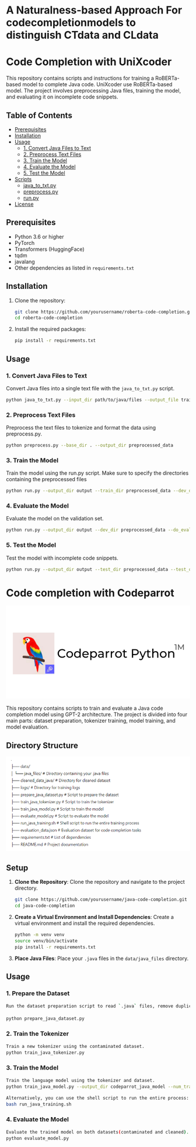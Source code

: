 # A Naturalness-based Approach For codecompletionmodels to distinguish CTdata and CLdata

# Code Completion with UniXcoder

This repository contains scripts and instructions for training a RoBERTa-based model to complete Java code. UniXcoder use RoBERTa-based model. The project involves preprocessing Java files, training the model, and evaluating it on incomplete code snippets.

## Table of Contents

- [Prerequisites](#prerequisites)
- [Installation](#installation)
- [Usage](#usage)
  - [1. Convert Java Files to Text](#1-convert-java-files-to-text)
  - [2. Preprocess Text Files](#2-preprocess-text-files)
  - [3. Train the Model](#3-train-the-model)
  - [4. Evaluate the Model](#4-evaluate-the-model)
  - [5. Test the Model](#5-test-the-model)
- [Scripts](#scripts)
  - [java_to_txt.py](#java_to_txtpy)
  - [preprocess.py](#preprocesspy)
  - [run.py](#runpy)
- [License](#license)

## Prerequisites

- Python 3.6 or higher
- PyTorch
- Transformers (HuggingFace)
- tqdm
- javalang
- Other dependencies as listed in `requirements.txt`

## Installation

1. Clone the repository:
    ```sh
    git clone https://github.com/yourusername/roberta-code-completion.git
    cd roberta-code-completion
    ```

2. Install the required packages:
    ```sh
    pip install -r requirements.txt
    ```

## Usage

### 1. Convert Java Files to Text

Convert Java files into a single text file with the `java_to_txt.py` script.

```sh
python java_to_txt.py --input_dir path/to/java/files --output_file train.txt
```
### 2. Preprocess Text Files
Preprocess the text files to tokenize and format the data using preprocess.py.
```sh
python preprocess.py --base_dir . --output_dir preprocessed_data
```
### 3. Train the Model
Train the model using the run.py script. Make sure to specify the directories containing the preprocessed files
```sh
python run.py --output_dir output --train_dir preprocessed_data --dev_dir preprocessed_data --do_train --train_batch_size 8 --num_train_epochs 3
```
### 4. Evaluate the Model
Evaluate the model on the validation set.
```sh
python run.py --output_dir output --dev_dir preprocessed_data --do_eval --eval_batch_size 8
```
### 5. Test the Model
Test the model with incomplete code snippets.
```sh
python run.py --output_dir output --test_dir preprocessed_data --test_output test_output.txt --do_test --eval_batch_size 8
```

# Code completion with Codeparrot
![Class Hierarchy Diagram](codeparrot_cover.png)


This repository contains scripts to train and evaluate a Java code completion model using GPT-2 architecture. The project is divided into four main parts: dataset preparation, tokenizer training, model training, and model evaluation.

## Directory Structure


![Class Hierarchy Diagram](codeparrot.PNG)


## Setup

1. **Clone the Repository**: Clone the repository and navigate to the project directory.

    ```sh
    git clone https://github.com/yourusername/java-code-completion.git
    cd java-code-completion
    ```

2. **Create a Virtual Environment and Install Dependencies**: Create a virtual environment and install the required dependencies.

    ```sh
    python -m venv venv
    source venv/bin/activate
    pip install -r requirements.txt
    ```

3. **Place Java Files**: Place your `.java` files in the `data/java_files` directory.

## Usage

### 1. Prepare the Dataset
```sh
Run the dataset preparation script to read `.java` files, remove duplicates, and save the contaminated dataset

python prepare_java_dataset.py
```
### 2. Train the Tokenizer
```sh
Train a new tokenizer using the contaminated dataset.
python train_java_tokenizer.py
```
### 3. Train the Model
```sh
Train the language model using the tokenizer and dataset.
python train_java_model.py --output_dir codeparrot_java_model --num_train_epochs 3 --per_device_train_batch_size 4 --save_steps 1000 --eval_steps 1000 --logging_dir logs
```
```sh
Alternatively, you can use the shell script to run the entire process:
bash run_java_training.sh
```
### 4. Evaluate the Model
```sh
Evaluate the trained model on both datasets(contaminated and cleaned).
python evaluate_model.py
```

